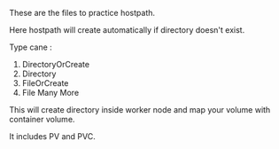 These are the files to practice hostpath.

Here hostpath will create automatically if directory doesn't exist.

Type cane :

1. DirectoryOrCreate
2. Directory
3. FileOrCreate
4. File
Many More

This will create directory inside worker node and map your volume with container volume.

It includes PV and PVC.
